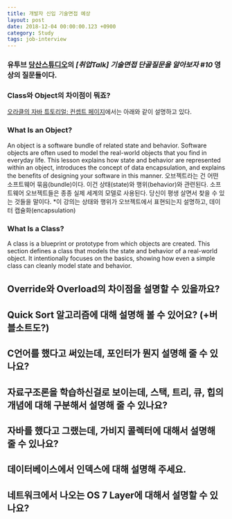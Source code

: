 ```yaml
---
title: 개발자 신입 기술면접 예상
layout: post
date: 2018-12-04 00:00:00.123 +0900
category: Study
tags: job-interview
---
```


### 유투브 [당산스튜디오](https://www.youtube.com/channel/UCO9XtqH5kjfQGn9rotDS0aA)의 _[취업Talk] 기술면접 단골질문을 알아보자 #10_ 영상의 질문들이다.

### Class와 Object의 차이점이 뭐죠?

[오라클의 자바 튜토리얼: 컨셉트 페이지](https://docs.oracle.com/javase/tutorial/java/concepts/index.html)에서는 아래와 같이 설명하고 있다.

### What Is an Object?

An object is a software bundle of related state and behavior. Software objects are often used to model the real-world objects that you find in everyday life. This lesson explains how state and behavior are represented within an object, introduces the concept of data encapsulation, and explains the benefits of designing your software in this manner.
오브젝트라는 건 어떤 소프트웨어 묶음(bundle)이다. 이건 상태(state)와 행위(behavior)와 관련된다. 소프트웨어 오브젝트들은 종종 실제 세계의 모델로 사용된다. 당신이 평생 살면서 찾을 수 있는 것들을 말이다. \*이 강의는 상태와 행위가 오브젝트에서 표현되는지 설명하고, 데이터 캡슐화(encapsulation)

### What Is a Class?

A class is a blueprint or prototype from which objects are created. This section defines a class that models the state and behavior of a real-world object. It intentionally focuses on the basics, showing how even a simple class can cleanly model state and behavior.

## Override와 Overload의 차이점을 설명할 수 있을까요?

## Quick Sort 알고리즘에 대해 설명해 볼 수 있어요? (+버블소트도?)

## C언어를 했다고 써있는데, 포인터가 뭔지 설명해 줄 수 있나요?

## 자료구조론을 학습하신걸로 보이는데, 스택, 트리, 큐, 힙의 개념에 대해 구분해서 설명해 줄 수 있나요?

## 자바를 했다고 그랬는데, 가비지 콜렉터에 대해서 설명해 줄 수 있나요?

## 데이터베이스에서 인덱스에 대해 설명해 주세요.

## 네트워크에서 나오는 OS 7 Layer에 대해서 설명할 수 있나요?
